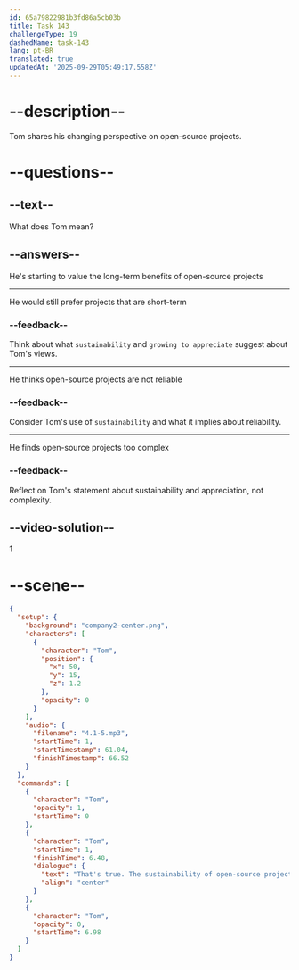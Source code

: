 ```yaml
---
id: 65a79822981b3fd86a5cb03b
title: Task 143
challengeType: 19
dashedName: task-143
lang: pt-BR
translated: true
updatedAt: '2025-09-29T05:49:17.558Z'
---
```


<!-- (Audio) Tom: That's true. The sustainability of open-source projects is something I'm growing to appreciate more. -->

# --description--

Tom shares his changing perspective on open-source projects.

# --questions--

## --text--

What does Tom mean?

## --answers--

He's starting to value the long-term benefits of open-source projects

---

He would still prefer projects that are short-term

### --feedback--

Think about what `sustainability` and `growing to appreciate` suggest about Tom's views.

---

He thinks open-source projects are not reliable

### --feedback--

Consider Tom's use of `sustainability` and what it implies about reliability.

---

He finds open-source projects too complex

### --feedback--

Reflect on Tom's statement about sustainability and appreciation, not complexity.

## --video-solution--

1

# --scene--

```json
{
  "setup": {
    "background": "company2-center.png",
    "characters": [
      {
        "character": "Tom",
        "position": {
          "x": 50,
          "y": 15,
          "z": 1.2
        },
        "opacity": 0
      }
    ],
    "audio": {
      "filename": "4.1-5.mp3",
      "startTime": 1,
      "startTimestamp": 61.04,
      "finishTimestamp": 66.52
    }
  },
  "commands": [
    {
      "character": "Tom",
      "opacity": 1,
      "startTime": 0
    },
    {
      "character": "Tom",
      "startTime": 1,
      "finishTime": 6.48,
      "dialogue": {
        "text": "That's true. The sustainability of open-source projects is something I'm growing to appreciate more.",
        "align": "center"
      }
    },
    {
      "character": "Tom",
      "opacity": 0,
      "startTime": 6.98
    }
  ]
}
```
